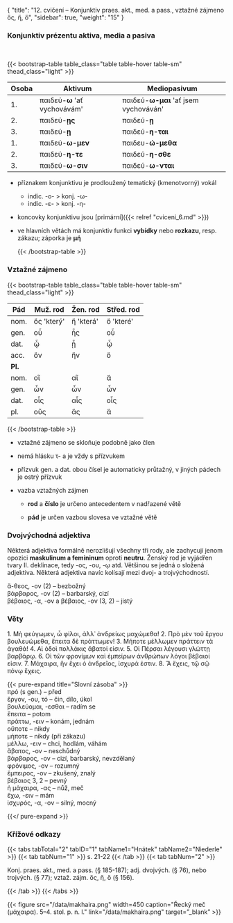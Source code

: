 {
"title": "12. cvičení – Konjunktiv praes. akt., med. a pass., vztažné zájmeno ὅς, ἥ, ὅ",
    "sidebar": true,
    "weight": "15"
}

### Konjunktiv prézentu aktiva, media a pasiva

</br>

{{< bootstrap-table table_class="table table-hover table-sm" thead_class="light" >}}

| Osoba | Aktivum                      | Mediopasivum                          |
| ----- | ---------------------------- | ------------------------------------- |
| 1.    | παιδεύ-**ω** 'ať vychovávám' | παιδεύ-**ω-μαι** 'ať jsem vychováván' |
| 2.    | παιδεύ-**ῃς**                | παιδεύ-**ῃ**                          |
| 3.    | παιδεύ-**ῃ**                 | παιδεύ-**η-ται**                      |
| 1.    | παιδεύ-**ω-μεν**             | παιδευ-**ώ-μεθα**                     |
| 2.    | παιδεύ-**η-τε**              | παιδεύ-**η-σθε**                      |
| 3.    | παιδεύ-**ω-σιν**             | παιδεύ-**ω-νται**                     |

- příznakem konjunktivu je prodloužený tematický (kmenotvorný) vokál
  
  - indic. -ο- > konj. -ω-
  - indic. -ε- > konj. -η-

- koncovky konjunktivu jsou [primární]({{< relref "cviceni_6.md" >}})

- ve hlavních větách má konjunktiv funkci **vybídky** nebo **rozkazu**, resp. zákazu; záporka je **μή** 
  
  {{< /bootstrap-table >}}

### Vztažné zájmeno

{{< bootstrap-table table_class="table table-hover table-sm" thead_class="light" >}}

| Pád     | Muž. rod   | Žen. rod  | Střed. rod |
| ------- | ---------- | --------- | ---------- |
| nom.    | ὅς 'který' | ἥ 'která' | ὅ 'které'  |
| gen.    | οὗ         | ἧς        | οὗ         |
| dat.    | ᾧ          | ᾗ         | ᾧ          |
| acc.    | ὅν         | ἥν        | ὅ          |
| **Pl.** |            |           |            |
| nom.    | οἵ         | αἵ        | ἅ          |
| gen.    | ὧν         | ὧν        | ὧν         |
| dat.    | οἷς        | αἷς       | οἷς        |
| pl.     | οὕς        | ἅς        | ἅ          |

{{< /bootstrap-table >}}

- vztažné zájmeno se skloňuje podobně jako člen

- nemá hlásku τ- a je vždy s přízvukem

- přízvuk gen. a dat. obou čísel je automaticky průtažný, v jiných pádech je ostrý přízvuk

- vazba vztažných zájmen
  
  - **rod** a **číslo** je určeno antecedentem v nadřazené větě
  
  - **pád** je určen vazbou slovesa ve vztažné větě  

### Dvojvýchodná adjektiva

Některá adjektiva formálně nerozlišují všechny tři rody, ale zachycují jenom opozici **maskulinum a femininum** oproti **neutru**.  Ženský rod je vyjádřen tvary II. deklinace, tedy  -ος, -ου, -ῳ atd. 
Většinou se jedná o složená adjektiva. Některá adjektiva navíc kolísají mezi dvoj- a trojvýchodností. 

ἄ-θεος, -ον (2) – bezbožný  
βάρβαρος, -ον (2) – barbarský, cizí  
βέβαιος, -α, -ον a βέβαιος, -ον (3, 2) – jistý 

### Věty

1\. Μὴ φεύγωμεν, ὦ φίλοι, ἀλλ᾽ ἀνδρείως μαχώμεθα! 2. Πρὸ μὲν τοῦ ἔργου βουλευώμεθα, ἔπειτα δὲ πράττωμεν! 3. Μήποτε μέλλωμεν πράττειν τὰ ἀγαθά! 4. Αἱ ὁδοὶ πολλάκις ἄβατοί εἰσιν. 5. Οἱ Πέρσαι
λέγουσι γλώττῃ βαρβάρῳ. 6. Οἱ τῶν φρονίμων καὶ ἐμπείρων ἀνθρώπων λόγοι βέβαιοί εἰσιν. 7. Μάχαιρα, ἣν ἔχει ὁ ἀνδρεῖος, ἰσχυρά ἐστιν. 8. Ἅ ἔχεις, τῷ σῷ πόνῳ ἔχεις.

{{< pure-expand title="Slovní zásoba" >}}      
πρό (s gen.) – před  
ἔργον, -ου, τό – čin, dílo, úkol   
βουλεύομαι, -εσθαι – radím se   
ἔπειτα – potom   
πράττω, -ειν – konám, jednám  
οὔποτε – nikdy  
μήποτε – nikdy (při zákazu)  
μέλλω, -ειν – chci, hodlám, váhám  
ἄβατος, -ον – neschůdný   
βάρβαρος, -ον – cizí, barbarský, nevzdělaný   
φρόνιμος, -ον – rozumný   
ἔμπειρος, -ον – zkušený, znalý   
βέβαιος 3, 2 – pevný   
ἡ μάχαιρα, -ας – nůž, meč   
ἔχω, -ειν  – mám  
ἰσχυρός, -α, -ον – silný, mocný

{{</ pure-expand >}}

### Křížové odkazy

{{< tabs tabTotal="2" tabID="1" tabName1="Hnátek" tabName2="Niederle" >}}
{{< tab tabNum="1" >}}
s. 21-22
{{< /tab >}}
{{< tab tabNum="2" >}}

Konj. praes. akt., med. a pass. (§ 185-187); adj. dvojvých. (§ 76), nebo trojvých. (§ 77); vztaž. zájm. ὅς, ἥ, ὅ (§ 156). 

{{< /tab >}}
{{< /tabs >}}

{{< figure src="/data/makhaira.png" width=450 caption="Řecký meč (μάχαιρα). 5–4. stol. p. n. l." link="/data/makhaira.png" target=”_blank” >}}